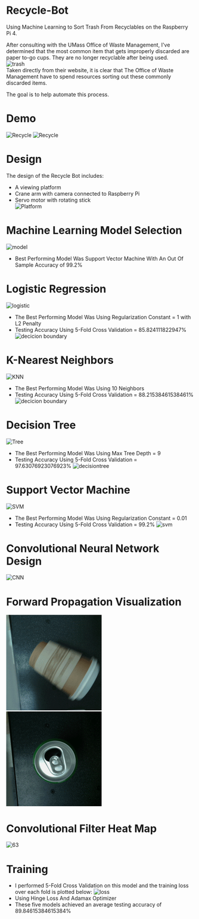 # Recycle-Bot
Using Machine Learning to Sort Trash From Recyclables on the Raspberry Pi 4. <br/>

After consulting with the UMass Office of Waste Management, I've determined that the most common item that gets improperly discarded are paper to-go cups. They are no longer recyclable after being used. <br/>
![trash](https://i.imgur.com/kAUAi2h.png) <br/>
Taken directly from their website, it is clear that The Office of Waste Management have to spend resources sorting out these commonly discarded items. <br/>

The goal is to help automate this process.

# Demo
![Recycle](https://github.com/vee-upatising/Recycle-AI/blob/master/Trash.gif)
![Recycle](https://github.com/vee-upatising/Recycle-AI/blob/master/Recycle.gif)
<br/>

# Design
The design of the Recycle Bot includes:<br/>
* A viewing platform
* Crane arm with camera connected to Raspberry Pi
* Servo motor with rotating stick<br/>
![Platform](https://i.imgur.com/4Z5y41F.jpg)

# Machine Learning Model Selection
![model](https://i.imgur.com/RoTqcjP.png)<br/>
* Best Performing Model Was Support Vector Machine With An Out Of Sample Accuracy of 99.2%

# Logistic Regression
![logistic](https://i.imgur.com/xrvqndp.png)<br/>
* The Best Performing Model Was Using Regularization Constant = 1 with L2 Penalty<br/>
* Testing Accuracy Using 5-Fold Cross Validation = 85.824111822947%<br/>
![decicion boundary](https://i.imgur.com/AB6UsMw.png)

# K-Nearest Neighbors
![KNN](https://i.imgur.com/D6Faroe.png)<br/>
* The Best Performing Model Was Using 10 Neighbors <br/>
* Testing Accuracy Using 5-Fold Cross Validation = 88.21538461538461% <br/>
![decicion boundary](https://i.imgur.com/5vPYfCr.png)

# Decision Tree
![Tree](https://i.imgur.com/YyWqpTD.png)<br/>
* The Best Performing Model Was Using Max Tree Depth = 9<br/>
* Testing Accuracy Using 5-Fold Cross Validation = 97.63076923076923%
![decisiontree](https://i.imgur.com/AmPVfXD.png)

# Support Vector Machine
![SVM](https://i.imgur.com/fJCgv1U.png)<br/>
* The Best Performing Model Was Using Regularization Constant = 0.01<br/>
* Testing Accuracy Using 5-Fold Cross Validation = 99.2%
![svm](https://i.imgur.com/sU8CgSl.png)

# Convolutional Neural Network Design
![CNN](https://i.imgur.com/mQnUptP.png)

# Forward Propagation Visualization
![Forward Prop](https://raw.githubusercontent.com/vee-upatising/Recycle-Bot/master/44.gif)
![Forward Prop 2](https://raw.githubusercontent.com/vee-upatising/Recycle-Bot/master/63.gif)

# Convolutional Filter Heat Map
![63](https://i.imgur.com/0JTGrmm.png)

# Training
* I performed 5-Fold Cross Validation on this model and the training loss over each fold is plotted below:
![loss](https://i.imgur.com/PlGAcsJ.png)<br/>
* Using Hinge Loss And Adamax Optimizer
* These five models achieved an average testing accuracy of 89.84615384615384%
